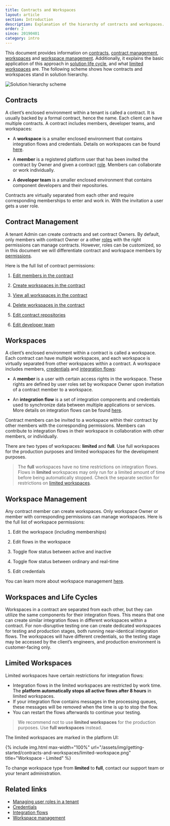 ```yaml
---
title: Contracts and Workspaces
layout: article
section: Introduction
description: Explanation of the hierarchy of contracts and workspaces.
order: 2
since: 20190401
category: intro
---
```


This document provides information on [contracts](#contracts), [contract management](#contract-management), [workspaces](#workspaces) and [workspace management](#workspace-management). Additionally, it explains the basic application of this
approach in [solution life cycle](#workspaces-and-life-cycles), and what [limited workspaces](#limited-workspaces) are. The following
scheme shows how contracts and workspaces stand in solution hierarchy.

![Solution hierarchy scheme](/assets/img/getting-started/contracts-and-workspaces/Screenshot_1.png)

## Contracts

A client’s enclosed environment within a
tenant is called a
contract. It is usually backed by a formal contract, hence the name. Each
client can have multiple contracts. A contract includes members, developer
teams, and workspaces:

-   A **workspace** is a smaller enclosed environment that contains integration
    flows and credentials. Details on workspaces can be found [here](#workspaces).

-   A **member** is a registered platform user that has been invited the
    contract by Owner and given a contract
    [role](/guides/managing-user-roles-in-a-tenant). Members can collaborate or work individually.

-   A **developer team** is a smaller enclosed environment that contains
    component developers and their repositories.

Contracts are virtually separated from each other and require corresponding
memberships to enter and work in. With the invitation a user gets a user role.

## Contract Management

A tenant Admin can create contracts and set contract
Owners. By default, only members with contract Owner or a other
[roles](/guides/managing-user-roles-in-a-tenant) with the right permissions can
manage contracts. However, roles can be customized, so in this document we will
differentiate contract and workspace members by
[permissions](/guides/managing-user-roles-in-a-tenant).

Here is the full list of contract permissions:

1.  [Edit members in the contract]({{site.data.tenant.apiDocsUri}}/v2#/contracts/patch_contracts__contract_id__members__user_id_)

2.  [Create workspaces in the contract]({{site.data.tenant.apiDocsUri}}/v2#/workspaces/post_workspaces)

3.  [View all workspaces in the contract]({{site.data.tenant.apiDocsUri}}/v2#/workspaces/get_workspaces)

4.  [Delete workspaces in the contract]({{site.data.tenant.apiDocsUri}}/v2#/workspaces/delete_workspaces__workspace_id_)

5.  [Edit contract repositories]({{site.data.tenant.apiDocsUri}}/v2#/contracts/patch_contracts__contract_id_)

6.  [Edit developer team]({{site.data.tenant.apiDocsUri}}/v2#/teams/patch_teams__team_id_)

## Workspaces

A client’s enclosed environment within a contract is called a workspace. Each
contract can have multiple workspaces, and each workspace is virtually separated
from other workspaces within a contract. A workspace includes members, [credentials](credential) and
[integration flows](integration-flow):

-   A **member** is a user with certain access rights in the workspace. These
    rights are defined by user roles set by workspace Owner upon
    invitation of a contract member to a workspace.

-   An **integration flow** is a set of integration components and
    credentials used
    to synchronize data between multiple applications or services. More details
    on integration flows can be found
    [here](integration-flow).

Contract members can be invited to a workspace within their contract by other
members with the corresponding permissions. Members can contribute to
integration flows in their workspace in collaboration with other members, or
individually.

There are two types of workspaces: **limited** and **full**. Use full workspaces
for the production purposes and limited workspaces for the development purposes.

> The **full** workspaces have no time restrictions on integration flows. Flows
> in **limited** workspaces may only run for a limited amount of time before being
> automatically stopped. Check the separate section for restrictions on [limited workspaces](#limited-workspaces).

## Workspace Management

Any contract member can create workspaces. Only workspace Owner or member with
corresponding permissions can manage workspaces. Here is the full list of
workspace permissions:

1.  Edit the workspace (including memberships)

2.  Edit flows in the workspace

3.  Toggle flow status between active and inactive

4.  Toggle flow status between ordinary and real-time

5.  Edit credentials

You can learn more about workspace management [here](/guides/managing-workspaces).

## Workspaces and Life Cycles

Workspaces in a contract are separated from each other, but they can utilize the
same components for their integration flows. This means that one can create
similar integration flows in different workspaces within a contract. For
non-disruptive testing one can create dedicated workspaces for testing and
production stages, both running near-identical integration flows. The workspaces
will have different credentials, so the testing stage may be accessed by the
client’s engineers, and production environment is customer-facing only.

## Limited Workspaces

Limited workspaces have certain restrictions for integration flows:

*   Integration flows in the limited workspaces are restricted by work time. The **platform automatically stops all active flows after 8 hours** in limited workspaces.
*   If your integration flow contains messages in the processing queues, these messages will be removed when the time is up to stop the flow.
*   You can restart the flows afterwards to continue your testing.

> We recommend not to use **limited workspaces** for the production purposes. Use **full workspaces** instead.

The limited workspaces are marked in the platform UI:

{% include img.html max-width="100%" url="/assets/img/getting-started/contracts-and-workspaces/limited-workspace.png" title="Workspace - Limited" %}

To change workspace type from **limited** to **full**, contact our support team or
your tenant administration.

## Related links

- [Managing user roles in a tenant](/guides/managing-user-roles-in-a-tenant)
- [Credentials](credential)
- [Integration flows](integration-flow)
- [Workspace management](/guides/managing-workspaces)
